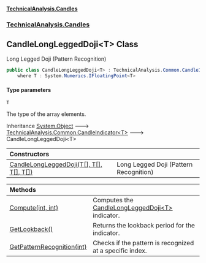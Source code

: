 #### [TechnicalAnalysis\.Candles](Atypical.TechnicalAnalysis.Candles.md 'Atypical\.TechnicalAnalysis\.Candles')
### [TechnicalAnalysis\.Candles](Atypical.TechnicalAnalysis.Candles.md#TechnicalAnalysis.Candles 'TechnicalAnalysis\.Candles')

## CandleLongLeggedDoji\<T\> Class

Long Legged Doji \(Pattern Recognition\)

```csharp
public class CandleLongLeggedDoji<T> : TechnicalAnalysis.Common.CandleIndicator<T>
    where T : System.Numerics.IFloatingPoint<T>
```
#### Type parameters

<a name='TechnicalAnalysis.Candles.CandleLongLeggedDoji_T_.T'></a>

`T`

The type of the array elements\.

Inheritance [System\.Object](https://docs.microsoft.com/en-us/dotnet/api/System.Object 'System\.Object') &#129106; [TechnicalAnalysis\.Common\.CandleIndicator&lt;](https://docs.microsoft.com/en-us/dotnet/api/TechnicalAnalysis.Common.CandleIndicator-1 'TechnicalAnalysis\.Common\.CandleIndicator\`1')[T](CandleLongLeggedDoji_T_.md#TechnicalAnalysis.Candles.CandleLongLeggedDoji_T_.T 'TechnicalAnalysis\.Candles\.CandleLongLeggedDoji\<T\>\.T')[&gt;](https://docs.microsoft.com/en-us/dotnet/api/TechnicalAnalysis.Common.CandleIndicator-1 'TechnicalAnalysis\.Common\.CandleIndicator\`1') &#129106; CandleLongLeggedDoji\<T\>

| Constructors | |
| :--- | :--- |
| [CandleLongLeggedDoji\(T\[\], T\[\], T\[\], T\[\]\)](CandleLongLeggedDoji_T_.CandleLongLeggedDoji(T[],T[],T[],T[]).md 'TechnicalAnalysis\.Candles\.CandleLongLeggedDoji\<T\>\.CandleLongLeggedDoji\(T\[\], T\[\], T\[\], T\[\]\)') | Long Legged Doji \(Pattern Recognition\) |

| Methods | |
| :--- | :--- |
| [Compute\(int, int\)](CandleLongLeggedDoji_T_.Compute(int,int).md 'TechnicalAnalysis\.Candles\.CandleLongLeggedDoji\<T\>\.Compute\(int, int\)') | Computes the [CandleLongLeggedDoji&lt;T&gt;](CandleLongLeggedDoji_T_.md 'TechnicalAnalysis\.Candles\.CandleLongLeggedDoji\<T\>') indicator\. |
| [GetLookback\(\)](CandleLongLeggedDoji_T_.GetLookback().md 'TechnicalAnalysis\.Candles\.CandleLongLeggedDoji\<T\>\.GetLookback\(\)') | Returns the lookback period for the indicator\. |
| [GetPatternRecognition\(int\)](CandleLongLeggedDoji_T_.GetPatternRecognition(int).md 'TechnicalAnalysis\.Candles\.CandleLongLeggedDoji\<T\>\.GetPatternRecognition\(int\)') | Checks if the pattern is recognized at a specific index\. |
